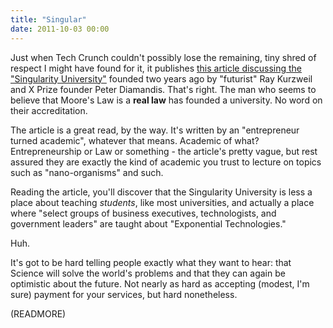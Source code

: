 ```yaml
---
title: "Singular"
date: 2011-10-03 00:00
---
```


Just when Tech Crunch couldn't possibly lose the remaining, tiny shred of respect I might have found for it, it publishes [this article discussing the "Singularity University"](http://techcrunch.com/2010/12/12/maybe-there-is-hope-for-silicon-valley-and-the-world-after-all/) founded two years ago by "futurist" Ray Kurzweil and X Prize founder Peter Diamandis. That's right. The man who seems to believe that Moore's Law is a **real law** has founded a university. No word on their accreditation.

The article is a great read, by the way. It's written by an "entrepreneur turned academic", whatever that means. Academic of what? Entrepreneurship or Law or something - the article's pretty vague, but rest assured they are exactly the kind of academic you trust to lecture on topics such as "nano-organisms" and such.

Reading the article, you'll discover that the Singularity University is less a place about teaching _students_, like most universities, and actually a place where "select groups of business executives, technologists, and government leaders" are taught about "Exponential Technologies."

Huh.

It's got to be hard telling people exactly what they want to hear: that Science will solve the world's problems and that they can again be optimistic about the future. Not nearly as hard as accepting (modest, I'm sure) payment for your services, but hard nonetheless.

(READMORE)
